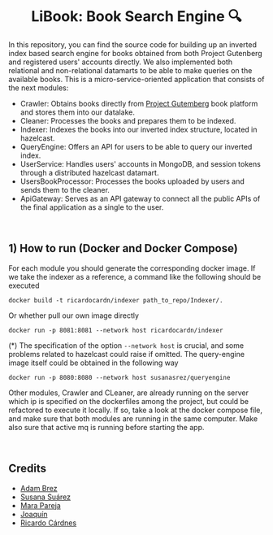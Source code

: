 <h1 align="center">LiBook: Book Search Engine 🔍 </h1>

In this repository, you can find the source code for building up an inverted index based search engine for books obtained from both Project Gutenberg and registered users' accounts directly. We also implemented both relational and non-relational datamarts to be able to make queries on the available books. This is a micro-service-oriented application that consists of the next modules:
- Crawler: Obtains books directly from [Project Gutemberg](https://www.gutenberg.org/) book platform and stores them into our datalake.
- Cleaner: Processes the books and prepares them to be indexed.
- Indexer: Indexes the books into our inverted index structure, located in hazelcast.
- QueryEngine: Offers an API for users to be able to query our inverted index.
- UserService: Handles users' accounts in MongoDB, and session tokens through a distributed hazelcast datamart.
- UsersBookProcessor: Processes the books uploaded by users and sends them to the cleaner.
- ApiGateway: Serves as an API gateway to connect all the public APIs of the final application as a single to the user.

<br>
<h2>1) <b>How to run</b> (Docker and Docker Compose)</h2>

For each module you should generate the corresponding docker image. If we take the indexer as a reference, a command like the following should be executed

```
docker build -t ricardocardn/indexer path_to_repo/Indexer/.
```

Or whether pull our own image directly

```
docker run -p 8081:8081 --network host ricardocardn/indexer
```

(*) The specification of the option ```--network host``` is crucial, and some problems related to hazelcast could raise if omitted. The query-engine image itself could be obtained in the following way

```
docker run -p 8080:8080 --network host susanasrez/queryengine
```

Other modules, Crawler and CLeaner, are already running on the server which ip is specified on the dockerfiles among the project, but could be refactored to execute it locally. If so, take a look at the docker compose file, and make sure that both modules are running in the same computer. Make also sure that active mq is running before starting the app.

<br>
<h2>Credits</h2>


- [Adam Brez](https://github.com/breznada/)
- [Susana Suárez](https://github.com/susanasrez)
- [Mara Pareja](https://github.com/marapareja17)
- [Joaquín](https://github.com/JoaquinIP)
- [Ricardo Cárdnes](https://github.com/ricardocardn)
